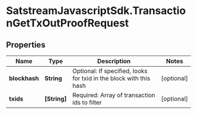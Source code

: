# SatstreamJavascriptSdk.TransactionGetTxOutProofRequest

## Properties
Name | Type | Description | Notes
------------ | ------------- | ------------- | -------------
**blockhash** | **String** | Optional: If specified, looks for txid in the block with this hash | [optional] 
**txids** | **[String]** | Required: Array of transaction ids to filter | [optional] 
